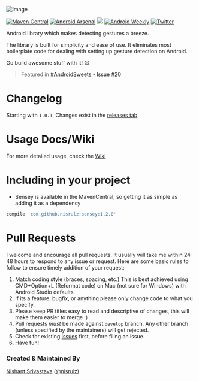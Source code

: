 ![Image](https://github.com/nisrulz/sensey/blob/master/img/github_banner.png)



[![Maven Central](https://maven-badges.herokuapp.com/maven-central/com.github.nisrulz/sensey/badge.svg)](https://maven-badges.herokuapp.com/maven-central/com.github.nisrulz/sensey) [![Android Arsenal](https://img.shields.io/badge/Android%20Arsenal-Sensey-green.svg?style=true)](https://android-arsenal.com/details/1/3550) <a href="http://www.methodscount.com/?lib=com.github.nisrulz%3Asensey%3A1.2.0"><img src="https://img.shields.io/badge/Methods and size-88 | 13 KB-e91e63.svg"/></a> [![Android Weekly](https://img.shields.io/badge/Android%20Weekly-%23209-blue.svg)](http://androidweekly.net/issues/issue-209) [![Twitter](https://img.shields.io/badge/Twitter-@nisrulz-blue.svg?style=flat)](http://twitter.com/nisrulz)

Android library which makes detecting gestures a breeze.

The library is built for simplicity and ease of use. It eliminates most boilerplate code for dealing with setting up gesture detection on Android.

Go build awesome stuff with it!  :smile:

> Featured in [#AndroidSweets - Issue #20](https://androidsweets.ongoodbits.com/2016/05/26/issue-20)

# Changelog

Starting with `1.0.1`, Changes exist in the [releases tab](https://github.com/nisrulz/sensey/releases).

# Usage Docs/Wiki
For more detailed usage, check the [Wiki](https://github.com/nisrulz/sensey/wiki)

# Including in your project
- Sensey is available in the MavenCentral, so getting it as simple as adding it as a dependency
```gradle
compile 'com.github.nisrulz:sensey:1.2.0'
```

# Pull Requests
I welcome and encourage all pull requests. It usually will take me within 24-48 hours to respond to any issue or request. Here are some basic rules to follow to ensure timely addition of your request:
  1. Match coding style (braces, spacing, etc.) This is best achieved using CMD+Option+L (Reformat code) on Mac (not sure for Windows) with Android Studio defaults.
  2. If its a feature, bugfix, or anything please only change code to what you specify.
  3. Please keep PR titles easy to read and descriptive of changes, this will make them easier to merge :)
  4. Pull requests _must_ be made against `develop` branch. Any other branch (unless specified by the maintainers) will get rejected.
  5. Check for existing [issues](https://github.com/nisrulz/sensey/issues) first, before filing an issue.  
  6. Have fun!

### Created & Maintained By
[Nishant Srivastava](https://github.com/nisrulz) ([@nisrulz](https://www.twitter.com/nisrulz))
